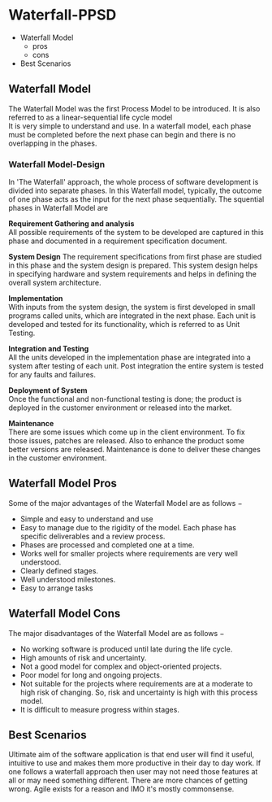 # Waterfall-PPSD  
- Waterfall Model 
   - pros
   - cons
-  Best Scenarios    
## Waterfall Model  
The Waterfall Model was the first Process Model to be introduced. It is also referred to as a linear-sequential life cycle model  
It is very simple to understand and use. In a waterfall model, each phase must be completed before the next phase can begin and there is no overlapping in the phases.
### Waterfall Model-Design  
In 'The Waterfall' approach, the whole process of software development is divided into separate phases. In this Waterfall model, typically, the outcome of one phase acts as the input for the next phase sequentially. 
The squential phases in Waterfall Model are  

**Requirement Gathering  and analysis**   
All possible requirements of the system to be developed are captured in this phase and documented in a requirement specification document.  

**System Design** 
 The requirement specifications from first phase are studied in this phase and the system design is prepared. This system design helps in specifying hardware and system requirements and helps in defining the overall system architecture.
 
**Implementation**   
With inputs from the system design, the system is first developed in small programs called units, which are integrated in the next phase. Each unit is developed and tested for its functionality, which is referred to as Unit Testing.  

**Integration and Testing**   
All the units developed in the implementation phase are integrated into a system after testing of each unit. Post integration the entire system is tested for any faults and failures.    

**Deployment of System**      
 Once the functional and non-functional testing is done; the product is deployed in the customer environment or released into the market.    

**Maintenance**     
 There are some issues which come up in the client environment. To fix those issues, patches are released. Also to enhance the product some better versions are released. Maintenance is done to deliver these changes in the customer environment.      
## Waterfall Model Pros    
Some of the major advantages of the Waterfall Model are as follows −
- Simple and easy to understand and use
- Easy to manage due to the rigidity of the model. Each phase has specific deliverables and a review process.
- Phases are processed and completed one at a time.
- Works well for smaller projects where requirements are very well understood.
- Clearly defined stages.
- Well understood milestones.
- Easy to arrange tasks    
## Waterfall Model Cons       
The major disadvantages of the Waterfall Model are as follows −
- No working software is produced until late during the life cycle.
- High amounts of risk and uncertainty.
- Not a good model for complex and object-oriented projects.
- Poor model for long and ongoing projects.
- Not suitable for the projects where requirements are at a moderate to high risk of changing. So, risk and uncertainty is high with this process model.
- It is difficult to measure progress within stages.     
## Best Scenarios    
Ultimate aim of the software application is that end user will find it useful, intuitive to use and makes them more productive in their day to day work.
If one follows a waterfall approach then user may not need those features at all or may need something different. There are more chances of getting wrong.
Agile exists for a reason and IMO it's mostly commonsense.
